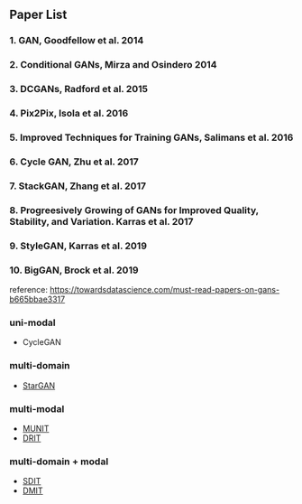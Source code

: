 Paper List
--

### 1. GAN, Goodfellow et al. 2014

### 2. Conditional GANs, Mirza and Osindero 2014

### 3. DCGANs, Radford et al. 2015

### 4. Pix2Pix, Isola et al. 2016

### 5. Improved Techniques for Training GANs, Salimans et al. 2016

### 6. Cycle GAN, Zhu et al. 2017

### 7. StackGAN, Zhang et al. 2017

### 8. Progreesively Growing of GANs for Improved Quality, Stability, and Variation. Karras et al. 2017

### 9. StyleGAN, Karras et al. 2019

### 10. BigGAN, Brock et al. 2019

reference: https://towardsdatascience.com/must-read-papers-on-gans-b665bbae3317

### uni-modal
* CycleGAN

### multi-domain
* [StarGAN](https://arxiv.org/abs/1711.09020)

### multi-modal
* [MUNIT](https://arxiv.org/abs/1804.04732)
* [DRIT](https://arxiv.org/abs/1808.00948)

### multi-domain + modal
* [SDIT](https://arxiv.org/abs/1908.06881)
* [DMIT](https://arxiv.org/abs/1909.07877)
